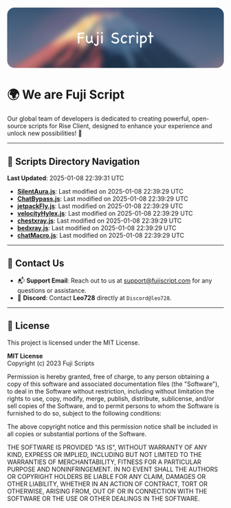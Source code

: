 ![Banner](.github/b.webp)

# 🌍 **We are Fuji Script**

Our global team of developers is dedicated to creating powerful, open-source scripts for Rise Client, designed to enhance your experience and unlock new possibilities! 🌟

---
<!-- SCRIPTS_NAVIGATION_START -->
## 📂 **Scripts Directory Navigation**

**Last Updated**: 2025-01-08 22:39:31 UTC

- **[SilentAura.js](scripts/SilentAura.js)**: Last modified on 2025-01-08 22:39:29 UTC
- **[ChatBypass.js](scripts/ChatBypass.js)**: Last modified on 2025-01-08 22:39:29 UTC
- **[jetpackFly.js](scripts/jetpackFly.js)**: Last modified on 2025-01-08 22:39:29 UTC
- **[velocityHylex.js](scripts/velocityHylex.js)**: Last modified on 2025-01-08 22:39:29 UTC
- **[chestxray.js](scripts/chestxray.js)**: Last modified on 2025-01-08 22:39:29 UTC
- **[bedxray.js](scripts/bedxray.js)**: Last modified on 2025-01-08 22:39:29 UTC
- **[chatMacro.js](scripts/chatMacro.js)**: Last modified on 2025-01-08 22:39:29 UTC

<!-- SCRIPTS_NAVIGATION_END -->

---

## 💬 **Contact Us**  
- 📬 **Support Email**: Reach out to us at [support@fujiscript.com](mailto:support@fujiscript.com) for any questions or assistance.  
- 💬 **Discord**: Contact **Leo728** directly at `Discord@leo728`.

---

## 📜 **License**

This project is licensed under the MIT License.  

**MIT License**  
Copyright (c) 2023 Fuji Scripts  

Permission is hereby granted, free of charge, to any person obtaining a copy of this software and associated documentation files (the "Software"), to deal in the Software without restriction, including without limitation the rights to use, copy, modify, merge, publish, distribute, sublicense, and/or sell copies of the Software, and to permit persons to whom the Software is furnished to do so, subject to the following conditions:  

The above copyright notice and this permission notice shall be included in all copies or substantial portions of the Software.  

THE SOFTWARE IS PROVIDED "AS IS", WITHOUT WARRANTY OF ANY KIND, EXPRESS OR IMPLIED, INCLUDING BUT NOT LIMITED TO THE WARRANTIES OF MERCHANTABILITY, FITNESS FOR A PARTICULAR PURPOSE AND NONINFRINGEMENT. IN NO EVENT SHALL THE AUTHORS OR COPYRIGHT HOLDERS BE LIABLE FOR ANY CLAIM, DAMAGES OR OTHER LIABILITY, WHETHER IN AN ACTION OF CONTRACT, TORT OR OTHERWISE, ARISING FROM, OUT OF OR IN CONNECTION WITH THE SOFTWARE OR THE USE OR OTHER DEALINGS IN THE SOFTWARE.  
